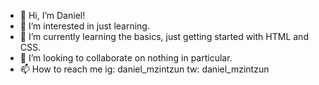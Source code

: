 - 👋 Hi, I’m Daniel!
- 👀 I’m interested in just learning.
- 🌱 I’m currently learning the basics, just getting started with HTML and CSS.
- 💞️ I’m looking to collaborate on nothing in particular.
- 📫 How to reach me ig: daniel_mzintzun   tw: daniel_mzintzun

<!---
danielmzintzun/danielmzintzun is a ✨ special ✨ repository because its `README.md` (this file) appears on your GitHub profile.
You can click the Preview link to take a look at your changes.
--->
